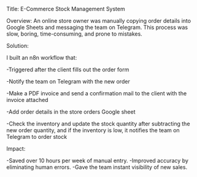 Title: E-Commerce Stock Management System

Overview: An online store owner was manually copying order details into Google Sheets and messaging the team on Telegram. This process was slow, boring, time-consuming, and prone to mistakes.

Solution:

I built an n8n workflow that:

-Triggered after the client fills out the order form

-Notify the team on Telegram with the new order

-Make a PDF invoice and send a confirmation mail to the client with the invoice attached

-Add order details in the store orders Google sheet

-Check the inventory and update the stock quantity after subtracting the new order quantity, and if the inventory is low, it notifies the team on Telegram to order stock

Impact:

-Saved over 10 hours per week of manual entry.
-Improved accuracy by eliminating human errors.
-Gave the team instant visibility of new sales.
